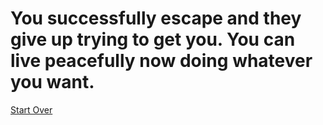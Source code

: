 # You successfully escape and they give up trying to get you. You can live peacefully now doing whatever you want.

[Start Over](../wakeup.md)
